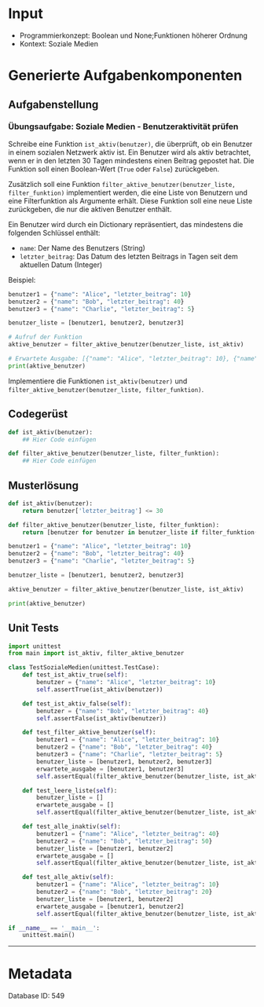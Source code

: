 # Input
- Programmierkonzept: Boolean und None;Funktionen höherer Ordnung
- Kontext: Soziale Medien

# Generierte Aufgabenkomponenten
## Aufgabenstellung
### Übungsaufgabe: Soziale Medien - Benutzeraktivität prüfen

Schreibe eine Funktion `ist_aktiv(benutzer)`, die überprüft, ob ein Benutzer in einem sozialen Netzwerk aktiv ist. Ein Benutzer wird als aktiv betrachtet, wenn er in den letzten 30 Tagen mindestens einen Beitrag gepostet hat. Die Funktion soll einen Boolean-Wert (`True` oder `False`) zurückgeben.

Zusätzlich soll eine Funktion `filter_aktive_benutzer(benutzer_liste, filter_funktion)` implementiert werden, die eine Liste von Benutzern und eine Filterfunktion als Argumente erhält. Diese Funktion soll eine neue Liste zurückgeben, die nur die aktiven Benutzer enthält.

Ein Benutzer wird durch ein Dictionary repräsentiert, das mindestens die folgenden Schlüssel enthält:
- `name`: Der Name des Benutzers (String)
- `letzter_beitrag`: Das Datum des letzten Beitrags in Tagen seit dem aktuellen Datum (Integer)

Beispiel:
```python
benutzer1 = {"name": "Alice", "letzter_beitrag": 10}
benutzer2 = {"name": "Bob", "letzter_beitrag": 40}
benutzer3 = {"name": "Charlie", "letzter_beitrag": 5}

benutzer_liste = [benutzer1, benutzer2, benutzer3]

# Aufruf der Funktion
aktive_benutzer = filter_aktive_benutzer(benutzer_liste, ist_aktiv)

# Erwartete Ausgabe: [{"name": "Alice", "letzter_beitrag": 10}, {"name": "Charlie", "letzter_beitrag": 5}]
print(aktive_benutzer)
```

Implementiere die Funktionen `ist_aktiv(benutzer)` und `filter_aktive_benutzer(benutzer_liste, filter_funktion)`.

## Codegerüst
```python
def ist_aktiv(benutzer):
    ## Hier Code einfügen

def filter_aktive_benutzer(benutzer_liste, filter_funktion):
    ## Hier Code einfügen
```

## Musterlösung
```python
def ist_aktiv(benutzer):
    return benutzer['letzter_beitrag'] <= 30

def filter_aktive_benutzer(benutzer_liste, filter_funktion):
    return [benutzer for benutzer in benutzer_liste if filter_funktion(benutzer)]

benutzer1 = {"name": "Alice", "letzter_beitrag": 10}
benutzer2 = {"name": "Bob", "letzter_beitrag": 40}
benutzer3 = {"name": "Charlie", "letzter_beitrag": 5}

benutzer_liste = [benutzer1, benutzer2, benutzer3]

aktive_benutzer = filter_aktive_benutzer(benutzer_liste, ist_aktiv)

print(aktive_benutzer)
```

## Unit Tests
```python
import unittest
from main import ist_aktiv, filter_aktive_benutzer

class TestSozialeMedien(unittest.TestCase):
    def test_ist_aktiv_true(self):
        benutzer = {"name": "Alice", "letzter_beitrag": 10}
        self.assertTrue(ist_aktiv(benutzer))

    def test_ist_aktiv_false(self):
        benutzer = {"name": "Bob", "letzter_beitrag": 40}
        self.assertFalse(ist_aktiv(benutzer))

    def test_filter_aktive_benutzer(self):
        benutzer1 = {"name": "Alice", "letzter_beitrag": 10}
        benutzer2 = {"name": "Bob", "letzter_beitrag": 40}
        benutzer3 = {"name": "Charlie", "letzter_beitrag": 5}
        benutzer_liste = [benutzer1, benutzer2, benutzer3]
        erwartete_ausgabe = [benutzer1, benutzer3]
        self.assertEqual(filter_aktive_benutzer(benutzer_liste, ist_aktiv), erwartete_ausgabe)

    def test_leere_liste(self):
        benutzer_liste = []
        erwartete_ausgabe = []
        self.assertEqual(filter_aktive_benutzer(benutzer_liste, ist_aktiv), erwartete_ausgabe)

    def test_alle_inaktiv(self):
        benutzer1 = {"name": "Alice", "letzter_beitrag": 40}
        benutzer2 = {"name": "Bob", "letzter_beitrag": 50}
        benutzer_liste = [benutzer1, benutzer2]
        erwartete_ausgabe = []
        self.assertEqual(filter_aktive_benutzer(benutzer_liste, ist_aktiv), erwartete_ausgabe)

    def test_alle_aktiv(self):
        benutzer1 = {"name": "Alice", "letzter_beitrag": 10}
        benutzer2 = {"name": "Bob", "letzter_beitrag": 20}
        benutzer_liste = [benutzer1, benutzer2]
        erwartete_ausgabe = [benutzer1, benutzer2]
        self.assertEqual(filter_aktive_benutzer(benutzer_liste, ist_aktiv), erwartete_ausgabe)

if __name__ == '__main__':
    unittest.main()
```
___
# Metadata
Database ID: 549
